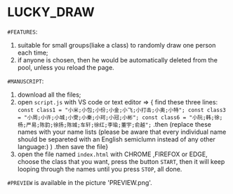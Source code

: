 # LUCKY_DRAW

`#FEATURES`:
1. suitable for small groups(liake a class) to randomly draw one person each time;
2. if anyone is chosen, then he would be automatically deleted from the pool, unless you reload the page.

`#MANUSCRIPT`:
1. download all the files;
2. open `script.js` with VS code or text editor => { find these three lines: `const class1 =
  "小米;小包;小份;小金;小飞;小打击;小奥;小特";
const class3 =
  "小周;小许;小城;小雯;小秦;小珂;小冠;小彬";
const class6 =
  "小阮;韩;徐;杨;严易;陈韵;徐扬;陈城;车轩;徐红;李瑜;董宇;俞越";` .then (replace these names with your name lists (please be aware that every individual name should be separeted with an English semiclumn instead of any other language:) ) .then save the file}
3. open the file named `index.html` with CHROME ,FIREFOX or EDGE, choose the class that you want, press the button  `START`, then it will keep looping through the names until you press `STOP`, all done.

`#PREVIEW` is available in the picture 'PREVIEW.png'.
